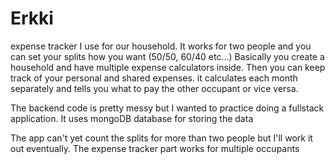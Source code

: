 # Erkki
expense tracker I use for our household. 
It works for two people and you can set your splits how you want (50/50, 60/40 etc...)
Basically you create a household and have multiple expense calculators inside. 
Then you can keep track of your personal and shared expenses.
it calculates each month separately and tells you what to pay the other occupant or vice versa.

The backend code is pretty messy but I wanted to practice doing a fullstack application.
It uses mongoDB database for storing the data

The app can't yet count the splits for more than two people but I'll work it out eventually.
The expense tracker part works for multiple occupants

